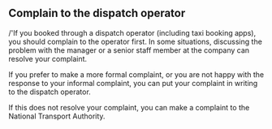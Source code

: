 ##  Complain to the dispatch operator

/'If you booked through a dispatch operator (including taxi booking apps), you
should complain to the operator first. In some situations, discussing the
problem with the manager or a senior staff member at the company can resolve
your complaint.

If you prefer to make a more formal complaint, or you are not happy with the
response to your informal complaint, you can put your complaint in writing to
the dispatch operator.

If this does not resolve your complaint, you can make a complaint to the
National Transport Authority.

